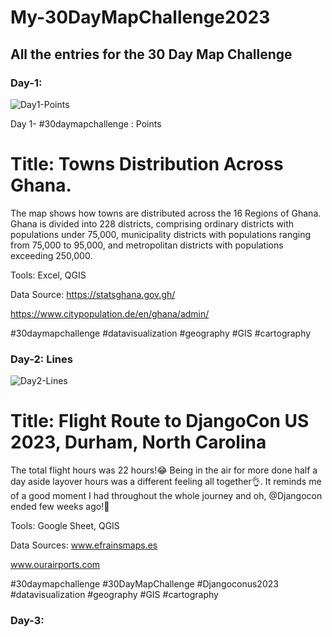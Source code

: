 # My-30DayMapChallenge2023

## All the entries  for the 30 Day Map Challenge



### Day-1:

![Day1-Points](https://github.com/iamDREAMO/My_-30DayMapChallenge2023/assets/89151426/0a55af64-9112-4849-b282-532bc522941a)

Day 1- #30daymapchallenge : Points

# Title: Towns Distribution Across Ghana. 

The map shows how towns are distributed across the 16 Regions of Ghana.
Ghana is divided into 228 districts, comprising ordinary districts with populations under 75,000, municipality districts with populations ranging from 75,000 to 95,000, and metropolitan districts with populations exceeding 250,000.

Tools: Excel, QGIS

Data Source: 
https://statsghana.gov.gh/

https://www.citypopulation.de/en/ghana/admin/


#30daymapchallenge #datavisualization #geography #GIS #cartography 




### Day-2: Lines

![Day2-Lines](https://github.com/iamDREAMO/My-30DayMapChallenge2023/assets/89151426/d7729e89-b916-4b49-91ed-d7b7b0ce180b)

# Title: Flight Route to DjangoCon US 2023, Durham, North Carolina

The total flight hours was 22 hours!😂 Being in the air for more done half a day aside layover hours was a different feeling all together👌.
It reminds me of a good moment I had throughout the whole journey and oh, @Djangocon ended few weeks ago!🙌 

Tools: Google Sheet, QGIS

Data Sources:
www.efrainsmaps.es

www.ourairports.com

#30daymapchallenge #30DayMapChallenge #Djangoconus2023 #datavisualization #geography #GIS #cartography 




### Day-3:





